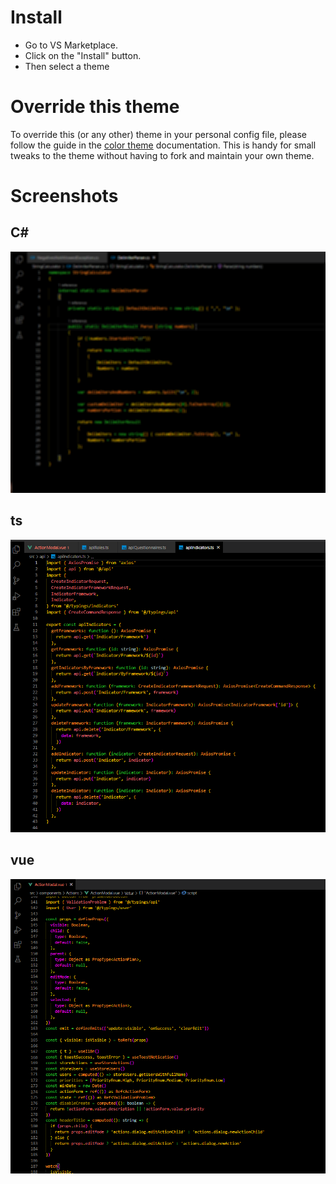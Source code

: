 # Install
* Go to VS Marketplace.
* Click on the "Install" button.
* Then select a theme

# Override this theme
To override this (or any other) theme in your personal config file, please follow the guide in the [color theme](https://code.visualstudio.com/api/extension-guides/color-theme) documentation. This is handy for small tweaks to the theme without having to fork and maintain your own theme.

# Screenshots

## C#
![caldera c# screenshot](https://raw.githubusercontent.com/panospd/Caldera/master/calderascreenshot.png?raw=true)

## ts
![caldera ts screenshot](https://raw.githubusercontent.com/panospd/Caldera/master/calderatsscreenshot.png?raw=true)

## vue
![caldera vue screenshot](https://raw.githubusercontent.com/panospd/Caldera/master/calderavuescreenshot.png?raw=true)


